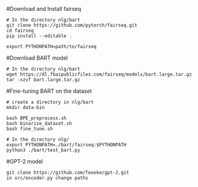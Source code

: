 
#Download and Install fairseq 
```
# In the directory nlg/bart
git clone https://github.com/pytorch/fairseq.git
cd fairseq
pip install --editable .

export PYTHONPATH=path/to/fairseq
```

#Download BART model
```
# In the directory nlg/bart
wget https://dl.fbaipublicfiles.com/fairseq/models/bart.large.tar.gz
tar -xzvf bart.large.tar.gz
```

#Fine-tuning BART on the dataset
```
# create a directory in nlg/bart
mkdir data-bin

bash BPE_preprocess.sh
bash binarize_dataset.sh
bash fine_tune.sh

# In the directory nlg/
export PYTHONPATH=./bart/fairseq:$PYTHONPATH
python3 ./bart/test_bart.py
```


#GPT-2 model
```angular2
git clone https://github.com/Tenoke/gpt-2.git
in src/encoder.py change paths

```